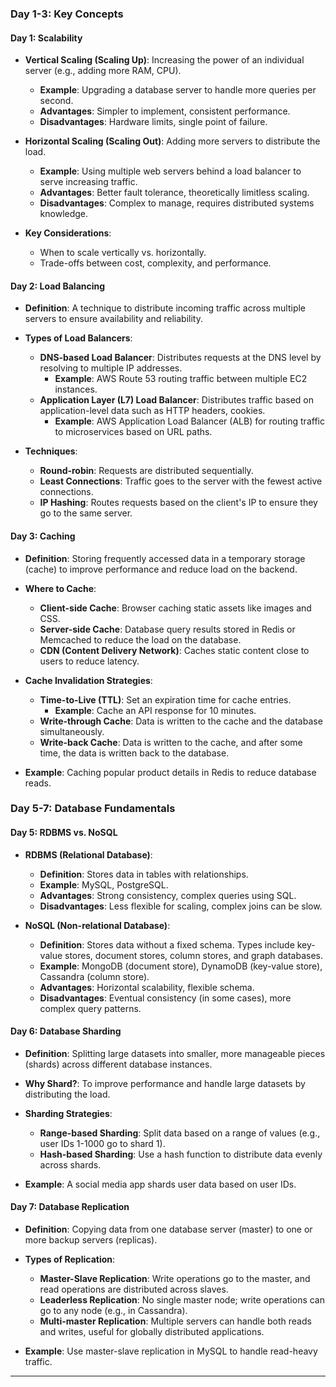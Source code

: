### **Day 1-3: Key Concepts**

#### **Day 1: Scalability**
- **Vertical Scaling (Scaling Up)**: Increasing the power of an individual server (e.g., adding more RAM, CPU).
  - **Example**: Upgrading a database server to handle more queries per second.
  - **Advantages**: Simpler to implement, consistent performance.
  - **Disadvantages**: Hardware limits, single point of failure.

- **Horizontal Scaling (Scaling Out)**: Adding more servers to distribute the load.
  - **Example**: Using multiple web servers behind a load balancer to serve increasing traffic.
  - **Advantages**: Better fault tolerance, theoretically limitless scaling.
  - **Disadvantages**: Complex to manage, requires distributed systems knowledge.

- **Key Considerations**: 
  - When to scale vertically vs. horizontally.
  - Trade-offs between cost, complexity, and performance.

#### **Day 2: Load Balancing**
- **Definition**: A technique to distribute incoming traffic across multiple servers to ensure availability and reliability.
- **Types of Load Balancers**:
  - **DNS-based Load Balancer**: Distributes requests at the DNS level by resolving to multiple IP addresses.
    - **Example**: AWS Route 53 routing traffic between multiple EC2 instances.
  - **Application Layer (L7) Load Balancer**: Distributes traffic based on application-level data such as HTTP headers, cookies.
    - **Example**: AWS Application Load Balancer (ALB) for routing traffic to microservices based on URL paths.

- **Techniques**:
  - **Round-robin**: Requests are distributed sequentially.
  - **Least Connections**: Traffic goes to the server with the fewest active connections.
  - **IP Hashing**: Routes requests based on the client's IP to ensure they go to the same server.

#### **Day 3: Caching**
- **Definition**: Storing frequently accessed data in a temporary storage (cache) to improve performance and reduce load on the backend.
- **Where to Cache**:
  - **Client-side Cache**: Browser caching static assets like images and CSS.
  - **Server-side Cache**: Database query results stored in Redis or Memcached to reduce the load on the database.
  - **CDN (Content Delivery Network)**: Caches static content close to users to reduce latency.

- **Cache Invalidation Strategies**:
  - **Time-to-Live (TTL)**: Set an expiration time for cache entries.
    - **Example**: Cache an API response for 10 minutes.
  - **Write-through Cache**: Data is written to the cache and the database simultaneously.
  - **Write-back Cache**: Data is written to the cache, and after some time, the data is written back to the database.

- **Example**: Caching popular product details in Redis to reduce database reads.

### **Day 5-7: Database Fundamentals**

#### **Day 5: RDBMS vs. NoSQL**
- **RDBMS (Relational Database)**:
  - **Definition**: Stores data in tables with relationships.
  - **Example**: MySQL, PostgreSQL.
  - **Advantages**: Strong consistency, complex queries using SQL.
  - **Disadvantages**: Less flexible for scaling, complex joins can be slow.

- **NoSQL (Non-relational Database)**:
  - **Definition**: Stores data without a fixed schema. Types include key-value stores, document stores, column stores, and graph databases.
  - **Example**: MongoDB (document store), DynamoDB (key-value store), Cassandra (column store).
  - **Advantages**: Horizontal scalability, flexible schema.
  - **Disadvantages**: Eventual consistency (in some cases), more complex query patterns.

#### **Day 6: Database Sharding**
- **Definition**: Splitting large datasets into smaller, more manageable pieces (shards) across different database instances.
- **Why Shard?**: To improve performance and handle large datasets by distributing the load.
- **Sharding Strategies**:
  - **Range-based Sharding**: Split data based on a range of values (e.g., user IDs 1-1000 go to shard 1).
  - **Hash-based Sharding**: Use a hash function to distribute data evenly across shards.
  
- **Example**: A social media app shards user data based on user IDs.

#### **Day 7: Database Replication**
- **Definition**: Copying data from one database server (master) to one or more backup servers (replicas).
- **Types of Replication**:
  - **Master-Slave Replication**: Write operations go to the master, and read operations are distributed across slaves.
  - **Leaderless Replication**: No single master node; write operations can go to any node (e.g., in Cassandra).
  - **Multi-master Replication**: Multiple servers can handle both reads and writes, useful for globally distributed applications.

- **Example**: Use master-slave replication in MySQL to handle read-heavy traffic.

---
